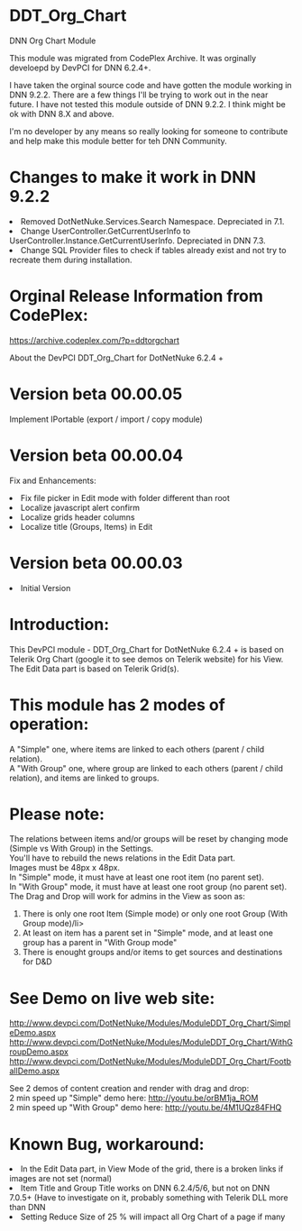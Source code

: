 

# DDT_Org_Chart
DNN Org Chart Module

This module was migrated from CodePlex Archive.
It was orginally develoepd by DevPCI for DNN 6.2.4+.

I have taken the orginal source code and have gotten the module working in DNN 9.2.2. There are a few things I'll be trying to work out in the near future. I have not tested this module outside of DNN 9.2.2. I think might be ok with DNN 8.X and above.

I'm no developer by any means so really looking for someone to contribute and help make this module better for teh DNN Community.

# Changes to make it work in DNN 9.2.2
<li>Removed DotNetNuke.Services.Search Namespace. Depreciated in 7.1.</li>
<li>Change UserController.GetCurrentUserInfo to UserController.Instance.GetCurrentUserInfo. Depreciated in DNN 7.3.</li>
<li>Change SQL Provider files to check if tables already exist and not try to recreate them during installation.</li>

# Orginal Release Information from CodePlex:
https://archive.codeplex.com/?p=ddtorgchart

About the DevPCI DDT_Org_Chart for DotNetNuke 6.2.4 +

# Version beta 00.00.05

Implement IPortable (export / import / copy module)

# Version beta 00.00.04

Fix and Enhancements:

<li>Fix file picker in Edit mode with folder different than root</li>
<li>Localize javascript alert confirm</li>
<li>Localize grids header columns</li>
<li>Localize title (Groups, Items) in Edit</li>

# Version beta 00.00.03
  <li>Initial Version</li>

# Introduction:

This DevPCI module - DDT_Org_Chart for DotNetNuke 6.2.4 + is based on Telerik Org Chart (google it to see demos on Telerik website) for his View. The Edit Data part is based on Telerik Grid(s).

# This module has 2 modes of operation:
A "Simple" one, where items are linked to each others (parent / child relation).</br>
A "With Group" one, where group are linked to each others (parent / child relation), and items are linked to groups.</br>

# Please note:
The relations between items and/or groups will be reset by changing mode (Simple vs With Group) in the Settings.</br>
You'll have to rebuild the news relations in the Edit Data part.</br>
Images must be 48px x 48px.</br>
In "Simple" mode, it must have at least one root item (no parent set).</br>
In "With Group" mode, it must have at least one root group (no parent set).</br>
The Drag and Drop will work for admins in the View as soon as: 
<ol>
  <li>There is only one root Item (Simple mode) or only one root Group (With Group mode)/li>
  <li>At least on item has a parent set in "Simple" mode, and at least one group has a parent in "With Group mode"</li>
  <li>There is enought groups and/or items to get sources and destinations for D&D</li>
</ol> 

# See Demo on live web site:
http://www.devpci.com/DotNetNuke/Modules/ModuleDDT_Org_Chart/SimpleDemo.aspx
http://www.devpci.com/DotNetNuke/Modules/ModuleDDT_Org_Chart/WithGroupDemo.aspx
http://www.devpci.com/DotNetNuke/Modules/ModuleDDT_Org_Chart/FootballDemo.aspx
 

See 2 demos of content creation and render with drag and drop:</br>
2 min speed up "Simple" demo here: http://youtu.be/orBM1ja_ROM</br>
2 min speed up "With Group" demo here: http://youtu.be/4M1UQz84FHQ</br>

# Known Bug, workaround:
<li>In the Edit Data part, in View Mode of the grid, there is a broken links if images are not set (normal)</li>
<li>Item Title and Group Title works on DNN 6.2.4/5/6, but not on DNN 7.0.5+ (Have to investigate on it, probably something with Telerik DLL more than DNN</li>
<li>Setting Reduce Size of 25 % will impact all Org Chart of a page if many
